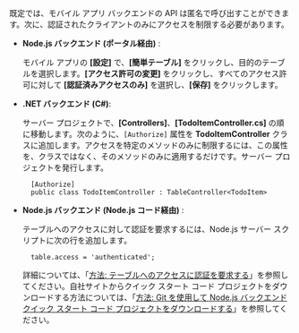 
既定では、モバイル アプリ バックエンドの API は匿名で呼び出すことができます。次に、認証されたクライアントのみにアクセスを制限する必要があります。

+ **Node.js バックエンド (ポータル経由)** :  
	
	モバイル アプリの **[設定]** で、**[簡単テーブル]** をクリックし、目的のテーブルを選択します。**[アクセス許可の変更]** をクリックし、すべてのアクセス許可に対して **[認証済みアクセスのみ]** を選択し、**[保存]** をクリックします。

+ **.NET バックエンド (C#)**:

	サーバー プロジェクトで、**[Controllers]**、**[TodoItemController.cs]** の順に移動します。次のように、`[Authorize]` 属性を **TodoItemController** クラスに追加します。アクセスを特定のメソッドのみに制限するには、この属性を、クラスではなく、そのメソッドのみに適用するだけです。サーバー プロジェクトを発行します。


        [Authorize]
        public class TodoItemController : TableController<TodoItem>

+ **Node.js バックエンド (Node.js コード経由)** :
	
	テーブルへのアクセスに対して認証を要求するには、Node.js サーバー スクリプトに次の行を追加します。


        table.access = 'authenticated';

	詳細については、「[方法: テーブルへのアクセスに認証を要求する](../articles/app-service-mobile/app-service-mobile-node-backend-how-to-use-server-sdk.md#howto-tables-auth)」を参照してください。自社サイトからクイック スタート コード プロジェクトをダウンロードする方法については、「[方法: Git を使用して Node.js バックエンド クイック スタート コード プロジェクトをダウンロードする](../articles/app-service-mobile/app-service-mobile-node-backend-how-to-use-server-sdk.md#download-quickstart)」を参照してください。

<!---HONumber=AcomDC_1210_2015-->